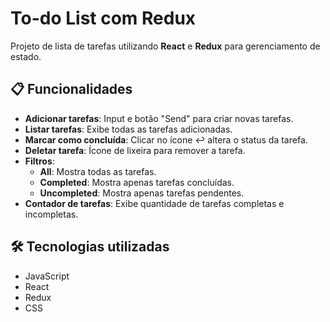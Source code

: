 # To-do List com Redux

Projeto de lista de tarefas utilizando **React** e **Redux** para gerenciamento de estado.

## 📋 Funcionalidades
- **Adicionar tarefas**: Input e botão "Send" para criar novas tarefas.
- **Listar tarefas**: Exibe todas as tarefas adicionadas.
- **Marcar como concluída**: Clicar no ícone ↩️ altera o status da tarefa.
- **Deletar tarefa**: Ícone de lixeira para remover a tarefa.
- **Filtros**:
  - **All**: Mostra todas as tarefas.
  - **Completed**: Mostra apenas tarefas concluídas.
  - **Uncompleted**: Mostra apenas tarefas pendentes.
- **Contador de tarefas**: Exibe quantidade de tarefas completas e incompletas.

## 🛠️ Tecnologias utilizadas
- JavaScript
- React
- Redux
- CSS
